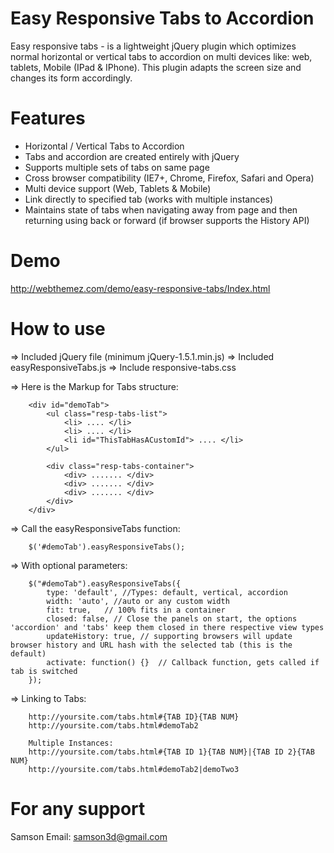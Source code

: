 Easy Responsive Tabs to Accordion
=================================

Easy responsive tabs - is a lightweight jQuery plugin which optimizes normal horizontal or vertical tabs to accordion on multi devices like: web, tablets, Mobile (IPad &amp; IPhone). This plugin adapts the screen size and changes its form accordingly.


Features
=========

+ Horizontal / Vertical Tabs to Accordion
+ Tabs and accordion are created entirely with jQuery
+ Supports multiple sets of tabs on same page
+ Cross browser compatibility (IE7+, Chrome, Firefox, Safari and Opera)
+ Multi device support (Web, Tablets & Mobile)
+ Link directly to specified tab (works with multiple instances)
+ Maintains state of tabs when navigating away from page and then returning using back or forward (if browser supports the History API)

Demo
====

http://webthemez.com/demo/easy-responsive-tabs/Index.html


How to use
==========

=> Included jQuery file (minimum jQuery-1.5.1.min.js)
=> Included easyResponsiveTabs.js
=> Include responsive-tabs.css

=> Here is the Markup for Tabs structure:

        <div id="demoTab">          
            <ul class="resp-tabs-list">
                <li> .... </li>
                <li> .... </li>
                <li id="ThisTabHasACustomId"> .... </li>
            </ul> 

            <div class="resp-tabs-container">                                                        
                <div> ....... </div>
                <div> ....... </div>
                <div> ....... </div>
            </div>
        </div>    
        
=> Call the easyResponsiveTabs function:

        $('#demoTab').easyResponsiveTabs();
        
=> With optional parameters:

        $("#demoTab").easyResponsiveTabs({
            type: 'default', //Types: default, vertical, accordion           
            width: 'auto', //auto or any custom width
            fit: true,   // 100% fits in a container
            closed: false, // Close the panels on start, the options 'accordion' and 'tabs' keep them closed in there respective view types
            updateHistory: true, // supporting browsers will update browser history and URL hash with the selected tab (this is the default)
            activate: function() {}  // Callback function, gets called if tab is switched
        });

=> Linking to Tabs:
        
        http://yoursite.com/tabs.html#{TAB ID}{TAB NUM}
        http://yoursite.com/tabs.html#demoTab2
        
        Multiple Instances:
        http://yoursite.com/tabs.html#{TAB ID 1}{TAB NUM}|{TAB ID 2}{TAB NUM}
        http://yoursite.com/tabs.html#demoTab2|demoTwo3

For any support
===============
Samson 
Email: samson3d@gmail.com
